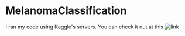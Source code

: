 # MelanomaClassification

I ran my code using Kaggle's servers. You can check it out at this ![link](https://www.kaggle.com/garrettwilliams90/code)
